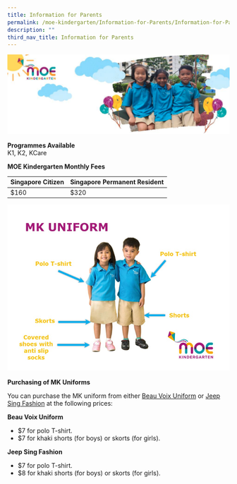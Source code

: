 ```yaml
---
title: Information for Parents
permalink: /moe-kindergarten/Information-for-Parents/Information-for-Parents/
description: ""
third_nav_title: Information for Parents
---
```

![](/images/MOE%20Kindergarten/Information%20for%20Parents/Information%20for%20Parents/MOEKindergarten.png)
 
**Programmes Available**    
K1, K2, KCare
	
**MOE Kindergarten Monthly Fees**



| Singapore Citizen | Singapore Permanent Resident |
| -------- | -------- |
| $160     | $320     |


![](/images/MOE%20Kindergarten/Information%20for%20Parents/Information%20for%20Parents/MKUniform.jpg)
	
**Purchasing of MK Uniforms**

You can purchase the MK uniform from either [Beau Voix Uniform](https://beauvoix.com/preschool/) or [Jeep Sing Fashion](https://jeepsinguniform.com/collections/moe-kindergarten-uniforms) at the following prices:

**Beau Voix Uniform**

*   $7 for polo T-shirt.
*   $7 for khaki shorts (for boys) or skorts (for girls).

**Jeep Sing Fashion**

*   $7 for polo T-shirt.
*   $8 for khaki shorts (for boys) or skorts (for girls).